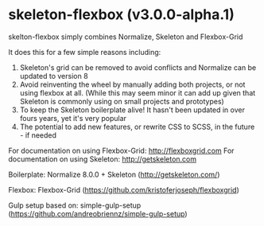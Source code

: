# skeleton-flexbox (v3.0.0-alpha.1)

skelton-flexbox simply combines Normalize, Skeleton and Flexbox-Grid

It does this for a few simple reasons including:
1. Skeleton's grid can be removed to avoid conflicts and Normalize can be updated to version 8
2. Avoid reinventing the wheel by manually adding both projects, or not using flexbox at all. (While this may seem minor it can add up given that Skeleton is commonly using on small projects and prototypes)
3. To keep the Skeleton boilerplate alive! It hasn't been updated in over fours years, yet it's very popular
4. The potential to add new features, or rewrite CSS to SCSS, in the future - if needed

For documentation on using Flexbox-Grid: http://flexboxgrid.com
For documentation on using Skeleton: http://getskeleton.com

Boilerplate: Normalize 8.0.0 + Skeleton (http://getskeleton.com/)

Flexbox: Flexbox-Grid (https://github.com/kristoferjoseph/flexboxgrid)

Gulp setup based on: simple-gulp-setup (https://github.com/andreobriennz/simple-gulp-setup)
